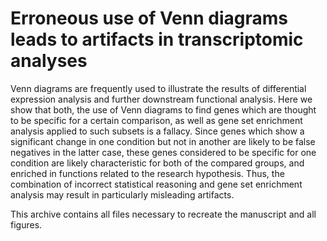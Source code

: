 # Erroneous use of Venn diagrams leads to artifacts in transcriptomic analyses

Venn diagrams are frequently used to illustrate the results of
differential expression analysis and further
downstream functional analysis. Here we show that both, the use
of Venn diagrams to find genes which are thought to be specific for a
certain comparison, as well as gene set enrichment analysis applied to such
subsets is a fallacy. Since genes which show a significant change in one
condition but not in another are likely to be false negatives in the latter
case, these genes considered to be specific for one condition are likely
characteristic for both of the compared groups, and enriched in functions
related to the research hypothesis. Thus, the combination of incorrect
statistical reasoning and gene set enrichment analysis may result in
particularly misleading artifacts.


This archive contains all files necessary to recreate the manuscript and
all figures.
